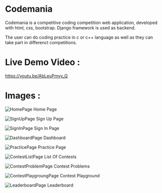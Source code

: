 # Codemania
Codemania is a competitive coding competition web application, developed with html, css, bootstrap.
Django framework is used as backend.

The user can do coding practice in c or c++ language as well as they can take part in differenct competitions.

# Live Demo Video :
https://youtu.be/AbLeuPmvy_Q

# Images :

![HomePage](https://user-images.githubusercontent.com/52902933/122632531-f79e3080-d0f0-11eb-9b50-d67556cc19f9.JPG)
Home Page

![SignUpPage](https://user-images.githubusercontent.com/52902933/122632536-f967f400-d0f0-11eb-843a-2ba81f6109dd.JPG)
Sign Up Page

![SignInPage](https://user-images.githubusercontent.com/52902933/122632533-f8cf5d80-d0f0-11eb-98d4-1b7421d2dc5b.JPG)
Sign In Page

![DashboardPage](https://user-images.githubusercontent.com/52902933/122632529-f7059a00-d0f0-11eb-9e2e-a4e506344279.JPG)
Dashboard 

![PracticePage](https://user-images.githubusercontent.com/52902933/122632532-f836c700-d0f0-11eb-8ba8-e9d592c833db.JPG)
Practice Page

![ContestListPage](https://user-images.githubusercontent.com/52902933/122632520-f4a34000-d0f0-11eb-85bc-954ca1f84208.JPG)
List Of Contests

![ContestProblemPage](https://user-images.githubusercontent.com/52902933/122632527-f66d0380-d0f0-11eb-90ae-b81b96374de9.JPG)
Contest Problems

![ContestPlaygroungPage](https://user-images.githubusercontent.com/52902933/122632524-f5d46d00-d0f0-11eb-9ce9-c35a5ef1d855.JPG)
Contest Playground

![LeaderboardPage](https://user-images.githubusercontent.com/52902933/122632628-b8bcaa80-d0f1-11eb-8173-c17f09d8a7cf.JPG)
Leaderboard
